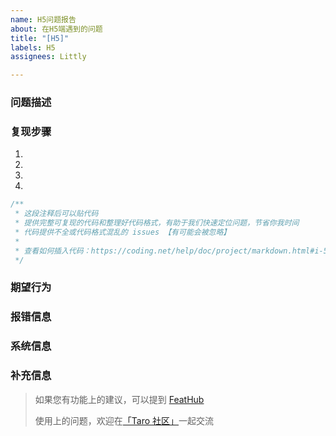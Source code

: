 ```yaml
---
name: H5问题报告
about: 在H5端遇到的问题
title: "[H5]"
labels: H5
assignees: Littly

---
```


<!--
  如果是提交 bug，请搜索文档和 issue，确认以下事项：

  * 该问题没有在其他 issue 和文档讨论到，不属于重复内容
  * 除了「 补充信息」外，每一都必填

  不满足以上两点要求的 bug 报告，issue 会被直接关掉

  请多多理解，您现在的不便将会使 Taro 开发者更高效地定位你的问题，修复你的问题
  像你一样的 Taro 的使用者也可以通过搜索找到你提供的 bug，对各方都有很大好处
-->

### 问题描述

<!-- 问题描述：站在其它人的角度尽可能清晰地、简洁地把问题描述清楚 -->

### 复现步骤

<!-- 复现问题的步骤。代码只贴截图，不贴文字会被视为无效issue -->

1. <!-- 打开'...' -->
2. <!-- 点击'....' -->
3. <!-- 滚动到'....' -->
4. <!-- 看见的现象... -->


```js
/**
 * 这段注释后可以贴代码
 * 提供完整可复现的代码和整理好代码格式，有助于我们快速定位问题，节省你我时间
 * 代码提供不全或代码格式混乱的 issues 【有可能会被忽略】
 * 
 * 查看如何插入代码：https://coding.net/help/doc/project/markdown.html#i-5
 */

```

### 期望行为

<!-- 请在下一行用简洁清晰的语言描述你期望的行为 -->

### 报错信息

<!-- 请在下一行贴上你的完整报错截图或文字 -->

### 系统信息

<!-- 使用`taro info`命令即可查看系统及依赖信息。将该命令运行结果贴下面即可。 -->

### 补充信息

<!-- （可选）根据你的调查研究，出现这个问题的原因可能在哪里？ -->

<!-- 感谢您的热心反馈！别忘了用preview按钮预览结果再提交 -->

> 如果您有功能上的建议，可以提到 [FeatHub](https://feathub.com/NervJS/taro)
> 
> 使用上的问题，欢迎在[「Taro 社区」](https://taro-club.jd.com/)一起交流
